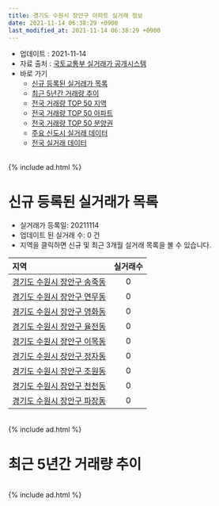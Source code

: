 ```yaml
---
title: 경기도 수원시 장안구 아파트 실거래 정보
date: 2021-11-14 06:38:29 +0900
last_modified_at: 2021-11-14 06:38:29 +0900
---
```


* 업데이트 : 2021-11-14
* 자료 출처 : [국토교통부 실거래가 공개시스템](http://rt.molit.go.kr)
* 바로 가기
    * [신규 등록된 실거래가 목록](#신규-등록된-실거래가-목록)
    * [최근 5년간 거래량 추이](#최근-5년간-거래량-추이)
    * [전국 거래량 TOP 50 지역](https://inasie.github.io/apt-trade-info/최근-3개월-전국에서-가장-거래가-많이-발생한-지역)
    * [전국 거래량 TOP 50 아파트](https://inasie.github.io/apt-trade-info/최근-3개월-전국에서-가장-거래가-많이-발생한-아파트)
    * [전국 거래량 TOP 50 분양권](https://inasie.github.io/apt-trade-info/최근-3개월-전국에서-가장-거래가-많이-발생한-분양권)
    * [주요 신도시 실거래 데이터](https://inasie.github.io/apt-trade-info/주요-신도시)
    * [전국 실거래 데이터](https://inasie.github.io/apt-trade-info/전국)

<br>
{% include ad.html %}
<br>

# 신규 등록된 실거래가 목록
* 실거래가 등록일: 20211114
* 업데이트 된 실거래 수: 0 건
* 지역을 클릭하면 신규 및 최근 3개월 실거래 목록을 볼 수 있습니다.


|지역|실거래수|
|:---|:---:|
|[경기도 수원시 장안구 송죽동](https://inasie.github.io/apt-trade-info/경기도-수원시-장안구-송죽동)|0|
|[경기도 수원시 장안구 연무동](https://inasie.github.io/apt-trade-info/경기도-수원시-장안구-연무동)|0|
|[경기도 수원시 장안구 영화동](https://inasie.github.io/apt-trade-info/경기도-수원시-장안구-영화동)|0|
|[경기도 수원시 장안구 율전동](https://inasie.github.io/apt-trade-info/경기도-수원시-장안구-율전동)|0|
|[경기도 수원시 장안구 이목동](https://inasie.github.io/apt-trade-info/경기도-수원시-장안구-이목동)|0|
|[경기도 수원시 장안구 정자동](https://inasie.github.io/apt-trade-info/경기도-수원시-장안구-정자동)|0|
|[경기도 수원시 장안구 조원동](https://inasie.github.io/apt-trade-info/경기도-수원시-장안구-조원동)|0|
|[경기도 수원시 장안구 천천동](https://inasie.github.io/apt-trade-info/경기도-수원시-장안구-천천동)|0|
|[경기도 수원시 장안구 파장동](https://inasie.github.io/apt-trade-info/경기도-수원시-장안구-파장동)|0|


<br>
{% include ad.html %}
<br>

# 최근 5년간 거래량 추이


<div style="width:100%;">
    <canvas id="deal_progress" height="200"></canvas>
</div>

<script>
new Chart(document.getElementById("deal_progress"), {
    type: 'line',
    data: {
        labels: ['201611','201612','201701','201702','201703','201704','201705','201706','201707','201708','201709','201710','201711','201712','201801','201802','201803','201804','201805','201806','201807','201808','201809','201810','201811','201812','201901','201902','201903','201904','201905','201906','201907','201908','201909','201910','201911','201912','202001','202002','202003','202004','202005','202006','202007','202008','202009','202010','202011','202012','202101','202102','202103','202104','202105','202106','202107','202108','202109','202110','202111'],
        datasets: [{
            label: '매매',
            pointRadius: 1,
            data: [226, 211, 141, 221, 316, 215, 294, 309, 320, 218, 247, 194, 178, 232, 254, 220, 283, 206, 262, 296, 259, 338, 448, 611, 369, 551, 208, 180, 222, 237, 210, 240, 231, 247, 279, 356, 408, 520, 923, 1011, 231, 208, 329, 615, 415, 267, 219, 296, 359, 524, 426, 340, 353, 572, 655, 325, 284, 221, 162, 98, 3],
            borderColor: "rgba(255, 201, 14, 1)",
            backgroundColor: "rgba(255, 201, 14, 0.5)",
            fill: false,
            lineTension: 0
        },{
            label: '전월세',
            pointRadius: 1,
            data: [130, 153, 183, 249, 222, 158, 167, 171, 188, 176, 168, 159, 146, 165, 198, 149, 177, 154, 163, 151, 134, 179, 172, 155, 152, 162, 214, 187, 162, 166, 145, 145, 176, 181, 142, 192, 143, 205, 248, 355, 233, 173, 183, 221, 245, 189, 150, 153, 137, 177, 212, 206, 231, 361, 351, 329, 332, 282, 276, 264, 42],
            borderColor: "rgba(0, 141, 185, 1)",
            backgroundColor: "rgba(0, 141, 185, 0.5)",
            fill: false,
            lineTension: 0
        }
        ]
    },
    options: {
        responsive: true,
        title: {
            display: false
        },
        tooltips: {
            mode: 'index',
            intersect: false
        },
        hover: {
            mode: 'nearest',
            intersect: true
        },
        scales: {
            xAxes: [{
                display: true,
                scaleLabel: {
                    display: true,
                    labelString: '년/월'
                }
            }],
            yAxes: [{
                display: true,
                ticks: {
                    suggestedMin: 0,
                },
                scaleLabel: {
                    display: true,
                    labelString: '실거래 수'
                }
            }]
        }
    }
});

</script>


<br>
{% include ad.html %}
<br>

